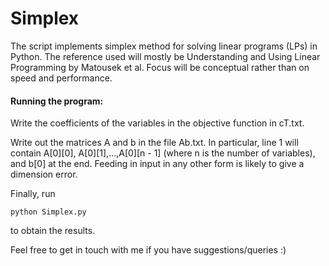 # Simplex

The script implements simplex method for solving linear programs (LPs) in Python. The reference used will mostly be Understanding and Using Linear Programming by Matousek et al. Focus will be conceptual rather than on speed and performance.

#### Running the program:

Write the coefficients of the variables in the objective function in cT.txt.

Write out the matrices A and b in the file Ab.txt. In particular, line 1 will contain A[0][0], A[0][1],...,A[0][n - 1] (where n is the number of variables), and b[0] at the end. Feeding in input in any other form is likely to give a dimension error.

Finally, run

```
python Simplex.py
```

to obtain the results.

Feel free to get in touch with me if you have suggestions/queries :)
